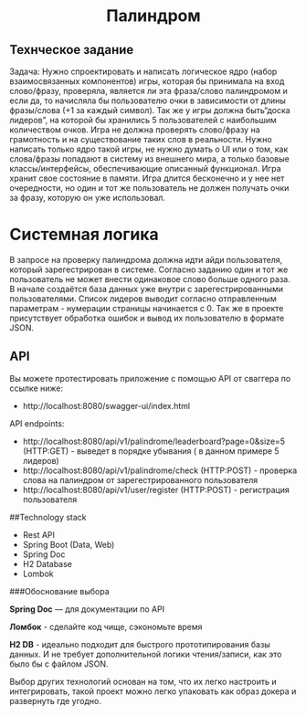 <h1 align="center">
  Палиндром
</h1>

## Технческое задание ####

Задача:
Нужно спроектировать и написать логическое ядро (набор взаимосвязанных компонентов) игры, которая бы принимала на вход слово/фразу, проверяла, является ли эта фраза/слово палиндромом и если да, то начисляла бы пользователю очки в
зависимости от длины фразы/слова (+1 за каждый символ). Так же у игры должна быть“доска лидеров”, на которой бы хранились 5 пользователей с наибольшим количеством
очков. Игра не должна проверять слово/фразу на грамотность и на существование
таких слов в реальности. Нужно написать только ядро такой игры, не нужно думать о UI
или о том, как слова/фразы попадают в систему из внешнего мира, а только базовые
классы/интерфейсы, обеспечивающие описанный функционал.
Игра хранит свое состояние в памяти.
Игра длится бесконечно и у нее нет очередности, но один и тот же пользователь
не должен получать очки за фразу, которую он уже использовал.

# Системная логика

В запросе на проверку палиндрома должна идти айди пользователя, который зарегестрирован в системе. Согласно заданию один и тот же пользователь не может внести одинаковое слово больше
одного раза. В начале создаётся база данных уже внутри с зарегестрированными пользователями. Список лидеров выводит согласно отправленным параметрам - нумерации страницы начинается с 0.
Так же в проекте присутствует обработка ошибок и вывод их пользователю в формате JSON.

## API ##

Вы можете протестировать приложение с помощью API от сваггера по ссылке ниже:

- http://localhost:8080/swagger-ui/index.html

API endpoints:

- http://localhost:8080/api/v1/palindrome/leaderboard?page=0&size=5 (HTTP:GET) - выведет в порядке убывания ( в данном примере 5 лидеров)
- http://localhost:8080/api/v1/palindrome/check (HTTP:POST) - проверка слова на палиндром от зарегестрированного пользователя
- http://localhost:8080/api/v1/user/register (HTTP:POST) - регистрация пользователя

##Technology stack
- Rest API
- Spring Boot (Data, Web)
- Spring Doc
- H2 Database
- Lombok

###Обоснование выбора

**Spring Doc** — для документации по API

**Ломбок** - сделайте код чище, сэкономьте время

**H2 DB** - идеально подходит для быстрого прототипирования базы данных. И не требует дополнительной логики чтения/записи, как это было бы с файлом JSON.

Выбор других технологий основан на том, что их легко настроить и интегрировать, такой проект можно легко упаковать как образ докера и развернуть где угодно.
